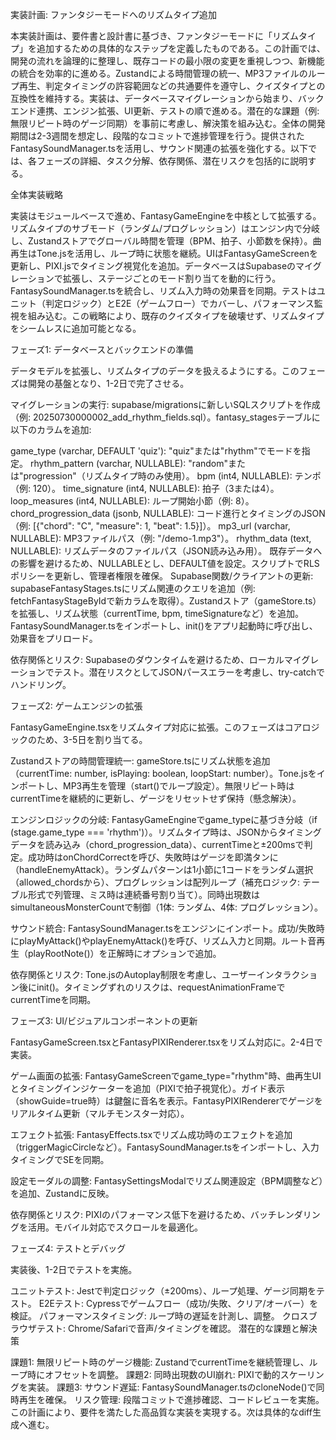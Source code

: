 実装計画: ファンタジーモードへのリズムタイプ追加

本実装計画は、要件書と設計書に基づき、ファンタジーモードに「リズムタイプ」を追加するための具体的なステップを定義したものである。この計画では、開発の流れを論理的に整理し、既存コードの最小限の変更を重視しつつ、新機能の統合を効率的に進める。Zustandによる時間管理の統一、MP3ファイルのループ再生、判定タイミングの許容範囲などの共通要件を遵守し、クイズタイプとの互換性を維持する。実装は、データベースマイグレーションから始まり、バックエンド連携、エンジン拡張、UI更新、テストの順で進める。潜在的な課題（例: 無限リピート時のゲージ同期）を事前に考慮し、解決策を組み込む。全体の開発期間は2-3週間を想定し、段階的なコミットで進捗管理を行う。提供されたFantasySoundManager.tsを活用し、サウンド関連の拡張を強化する。以下では、各フェーズの詳細、タスク分解、依存関係、潜在リスクを包括的に説明する。

全体実装戦略

実装はモジュールベースで進め、FantasyGameEngineを中核として拡張する。リズムタイプのサブモード（ランダム/プログレッション）はエンジン内で分岐し、Zustandストアでグローバル時間を管理（BPM、拍子、小節数を保持）。曲再生はTone.jsを活用し、ループ時に状態を継続。UIはFantasyGameScreenを更新し、PIXI.jsでタイミング視覚化を追加。データベースはSupabaseのマイグレーションで拡張し、ステージごとのモード割り当てを動的に行う。FantasySoundManager.tsを統合し、リズム入力時の効果音を同期。テストはユニット（判定ロジック）とE2E（ゲームフロー）でカバーし、パフォーマンス監視を組み込む。この戦略により、既存のクイズタイプを破壊せず、リズムタイプをシームレスに追加可能となる。

フェーズ1: データベースとバックエンドの準備

データモデルを拡張し、リズムタイプのデータを扱えるようにする。このフェーズは開発の基盤となり、1-2日で完了させる。

マイグレーションの実行: supabase/migrationsに新しいSQLスクリプトを作成（例: 20250730000002_add_rhythm_fields.sql）。fantasy_stagesテーブルに以下のカラムを追加:

game_type (varchar, DEFAULT 'quiz'): "quiz"または"rhythm"でモードを指定。
rhythm_pattern (varchar, NULLABLE): "random"または"progression"（リズムタイプ時のみ使用）。
bpm (int4, NULLABLE): テンポ（例: 120）。
time_signature (int4, NULLABLE): 拍子（3または4）。
loop_measures (int4, NULLABLE): ループ開始小節（例: 8）。
chord_progression_data (jsonb, NULLABLE): コード進行とタイミングのJSON（例: [{"chord": "C", "measure": 1, "beat": 1.5}]）。
mp3_url (varchar, NULLABLE): MP3ファイルパス（例: "/demo-1.mp3"）。
rhythm_data (text, NULLABLE): リズムデータのファイルパス（JSON読み込み用）。 既存データへの影響を避けるため、NULLABLEとし、DEFAULT値を設定。スクリプトでRLSポリシーを更新し、管理者権限を確保。
Supabase関数/クライアントの更新: supabaseFantasyStages.tsにリズム関連のクエリを追加（例: fetchFantasyStageByIdで新カラムを取得）。Zustandストア（gameStore.ts）を拡張し、リズム状態（currentTime, bpm, timeSignatureなど）を追加。FantasySoundManager.tsをインポートし、init()をアプリ起動時に呼び出し、効果音をプリロード。

依存関係とリスク: Supabaseのダウンタイムを避けるため、ローカルマイグレーションでテスト。潜在リスクとしてJSONパースエラーを考慮し、try-catchでハンドリング。

フェーズ2: ゲームエンジンの拡張

FantasyGameEngine.tsxをリズムタイプ対応に拡張。このフェーズはコアロジックのため、3-5日を割り当てる。

Zustandストアの時間管理統一: gameStore.tsにリズム状態を追加（currentTime: number, isPlaying: boolean, loopStart: number）。Tone.jsをインポートし、MP3再生を管理（start()でループ設定）。無限リピート時はcurrentTimeを継続的に更新し、ゲージをリセットせず保持（懸念解決）。

エンジンロジックの分岐: FantasyGameEngineでgame_typeに基づき分岐（if (stage.game_type === 'rhythm')）。リズムタイプ時は、JSONからタイミングデータを読み込み（chord_progression_data）、currentTimeと±200msで判定。成功時はonChordCorrectを呼び、失敗時はゲージを即満タンに（handleEnemyAttack）。ランダムパターンは1小節に1コードをランダム選択（allowed_chordsから）、プログレッションは配列ループ（補充ロジック: テーブル形式で列管理、ミス時は連続番号割り当て）。同時出現数はsimultaneousMonsterCountで制御（1体: ランダム、4体: プログレッション）。

サウンド統合: FantasySoundManager.tsをエンジンにインポート。成功/失敗時にplayMyAttack()やplayEnemyAttack()を呼び、リズム入力と同期。ルート音再生（playRootNote()）を正解時にオプションで追加。

依存関係とリスク: Tone.jsのAutoplay制限を考慮し、ユーザーインタラクション後にinit()。タイミングずれのリスクは、requestAnimationFrameでcurrentTimeを同期。

フェーズ3: UI/ビジュアルコンポーネントの更新

FantasyGameScreen.tsxとFantasyPIXIRenderer.tsxをリズム対応に。2-4日で実装。

ゲーム画面の拡張: FantasyGameScreenでgame_type="rhythm"時、曲再生UIとタイミングインジケーターを追加（PIXIで拍子視覚化）。ガイド表示（showGuide=true時）は鍵盤に音名を表示。FantasyPIXIRendererでゲージをリアルタイム更新（マルチモンスター対応）。

エフェクト拡張: FantasyEffects.tsxでリズム成功時のエフェクトを追加（triggerMagicCircleなど）。FantasySoundManager.tsをインポートし、入力タイミングでSEを同期。

設定モーダルの調整: FantasySettingsModalでリズム関連設定（BPM調整など）を追加、Zustandに反映。

依存関係とリスク: PIXIのパフォーマンス低下を避けるため、バッチレンダリングを活用。モバイル対応でスクロールを最適化。

フェーズ4: テストとデバッグ

実装後、1-2日でテストを実施。

ユニットテスト: Jestで判定ロジック（±200ms）、ループ処理、ゲージ同期をテスト。
E2Eテスト: Cypressでゲームフロー（成功/失敗、クリア/オーバー）を検証。
パフォーマンスタイミング: ループ時の遅延を計測し、調整。
クロスブラウザテスト: Chrome/Safariで音声/タイミングを確認。
潜在的な課題と解決策

課題1: 無限リピート時のゲージ機能: ZustandでcurrentTimeを継続管理し、ループ時にオフセットを調整。
課題2: 同時出現数のUI崩れ: PIXIで動的スケーリングを実装。
課題3: サウンド遅延: FantasySoundManager.tsのcloneNode()で同時再生を確保。
リスク管理: 段階コミットで進捗確認、コードレビューを実施。
この計画により、要件を満たした高品質な実装を実現する。次は具体的なdiff生成へ進む。
